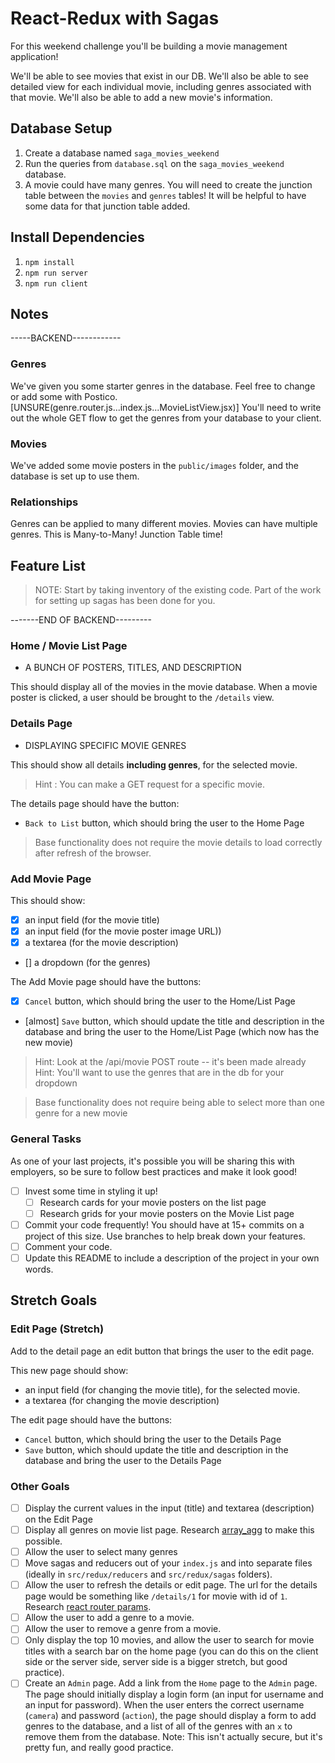 # React-Redux with Sagas

For this weekend challenge you'll be building a movie management application! 

We'll be able to see movies that exist in our DB. We'll also be able to see detailed view for each individual movie, including genres associated with that movie. We'll also be able to add a new movie's information.



## Database Setup

1. Create a database named `saga_movies_weekend`
2. Run the queries from `database.sql` on the `saga_movies_weekend` database.
3. A movie could have many genres. You will need to create the junction table between the `movies` and `genres` tables! It will be helpful to have some data for that junction table added.

## Install Dependencies

1. `npm install`
2. `npm run server`
3. `npm run client`

## Notes

-----BACKEND------------
### Genres
We've given you some starter genres in the database. Feel free to change or add some with Postico. [UNSURE(genre.router.js...index.js...MovieListView.jsx)] You'll need to write out the whole GET flow to get the genres from your database to your client.
 
### Movies
We've added some movie posters in the `public/images` folder, and the database is set up to use them.

### Relationships
Genres can be applied to many different movies. Movies can have multiple genres. This is Many-to-Many! Junction Table time!

## Feature List

> NOTE: Start by taking inventory of the existing code. Part of the work for setting up sagas has been done for you.

-------END OF BACKEND---------

### Home / Movie List Page

- A BUNCH OF POSTERS, TITLES, AND DESCRIPTION

This should display all of the movies in the movie database. When a movie poster is clicked, a user should be brought to the `/details` view.

### Details Page

- DISPLAYING SPECIFIC MOVIE GENRES

This should show all details **including genres**, for the selected movie.

 > Hint : You can make a GET request for a specific movie.

The details page should have the button:

- `Back to List` button, which should bring the user to the Home Page


> Base functionality does not require the movie details to load correctly after refresh of the browser.

### Add Movie Page

This should show:

- [x] an input field (for the movie title)
- [x] an input field (for the movie poster image URL))
- [x] a textarea (for the movie description)
- [] a dropdown (for the genres)

The Add Movie page should have the buttons:

- [x] `Cancel` button, which should bring the user to the Home/List Page
- [almost] `Save` button, which should update the title and description in the database and bring the user to the Home/List Page (which now has the new movie)

> Hint: Look at the /api/movie POST route -- it's been made already
> Hint: You'll want to use the genres that are in the db for your dropdown

> Base functionality does not require being able to select more than one genre for a new movie


### General Tasks

As one of your last projects, it's possible you will be sharing this with employers, so be sure to follow best practices and make it look good!

- [ ] Invest some time in styling it up!
    - [ ] Research cards for your movie posters on the list page
    - [ ] Research grids for your movie posters on the Movie List page
- [ ] Commit your code frequently! You should have at 15+ commits on a project of this size. Use branches to help break down your features.
- [ ] Comment your code.
- [ ] Update this README to include a description of the project in your own words.

## Stretch Goals


### Edit Page (Stretch)
Add to the detail page an edit button that brings the user to the edit page.


This new page should show:

- an input field (for changing the movie title), for the selected movie.
- a textarea (for changing the movie description)

The edit page should have the buttons:

- `Cancel` button, which should bring the user to the Details Page
- `Save` button, which should update the title and description in the database and bring the user to the Details Page

### Other Goals

- [ ] Display the current values in the input (title) and textarea (description) on the Edit Page
- [ ] Display all genres on movie list page. Research [array_agg](https://stackoverflow.com/questions/43458174/how-to-save-and-return-javascript-object-with-subarray-in-normalized-sql) to make this possible.
- [ ] Allow the user to select many genres
- [ ] Move sagas and reducers out of your `index.js` and into separate files (ideally in `src/redux/reducers` and `src/redux/sagas` folders).
- [ ] Allow the user to refresh the details or edit page. The url for the details page would be something like `/details/1` for movie with id of `1`. Research [react router params](https://reacttraining.com/react-router/web/example/url-params).
- [ ] Allow the user to add a genre to a movie.
- [ ] Allow the user to remove a genre from a movie.
- [ ] Only display the top 10 movies, and allow the user to search for movie titles with a search bar on the home page (you can do this on the client side or the server side, server side is a bigger stretch, but good practice).
- [ ] Create an `Admin` page. Add a link from the `Home` page to the `Admin` page. The page should initially display a login form (an input for username and an input for password). When the user enters the correct username (`camera`) and password (`action`), the page should display a form to add genres to the database, and a list of all of the genres with an `x` to remove them from the database. Note: This isn't actually secure, but it's pretty fun, and really good practice.
